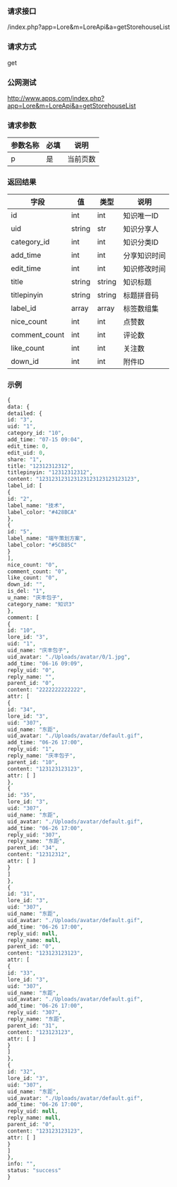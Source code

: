 ### **请求接口**
/index.php?app=Lore&m=LoreApi&a=getStorehouseList

### **请求方式**
get

### **公网测试**
http://www.apps.com/index.php?app=Lore&m=LoreApi&a=getStorehouseList

### **请求参数**

| 参数名称  |必填|     说明      |
|------|-----|------|
| p     | 是 |   当前页数   |


### **返回结果**
|字段       |值             |类型    |说明           |
| --------- |--------      |--------|--------       |
|id     |int         |int |知识唯一ID         |
|uid       |string         |str  |知识分享人    |
|category_id       |int         |int  |知识分类ID    |
|add_time       |int         |int  |分享知识时间    |
|edit_time       |int         |int  |知识修改时间    |
|title       |string         |string  |知识标题    |
|titlepinyin       |string         |string  |标题拼音码    |
|label_id       |array         |array  |标签数组集    |
|nice_count       |int         |int  |点赞数    |
|comment_count       |int         |int  |评论数    |
|like_count       |int         |int  |关注数    |
|down_id       |int         |int  |附件ID    |

### **示例**
````php
{
data: {
detailed: {
id: "3",
uid: "1",
category_id: "10",
add_time: "07-15 09:04",
edit_time: 0,
edit_uid: 0,
share: "1",
title: "12312312312",
titlepinyin: "12312312312",
content: "123123123123123123123123123123",
label_id: [
{
id: "2",
label_name: "技术",
label_color: "#428BCA"
},
{
id: "5",
label_name: "端午策划方案",
label_color: "#5CB85C"
}
],
nice_count: "0",
comment_count: "0",
like_count: "0",
down_id: "",
is_del: "1",
u_name: "庆丰包子",
category_name: "知识3"
},
comment: [
{
id: "10",
lore_id: "3",
uid: "1",
uid_name: "庆丰包子",
uid_avatar: "./Uploads/avatar/0/1.jpg",
add_time: "06-16 09:09",
reply_uid: "0",
reply_name: "",
parent_id: "0",
content: "2222222222222",
attr: [
{
id: "34",
lore_id: "3",
uid: "307",
uid_name: "东距",
uid_avatar: "./Uploads/avatar/default.gif",
add_time: "06-26 17:00",
reply_uid: "1",
reply_name: "庆丰包子",
parent_id: "10",
content: "123123123123",
attr: [ ]
},
{
id: "35",
lore_id: "3",
uid: "307",
uid_name: "东距",
uid_avatar: "./Uploads/avatar/default.gif",
add_time: "06-26 17:00",
reply_uid: "307",
reply_name: "东距",
parent_id: "34",
content: "12312312",
attr: [ ]
}
]
},
{
id: "31",
lore_id: "3",
uid: "307",
uid_name: "东距",
uid_avatar: "./Uploads/avatar/default.gif",
add_time: "06-26 17:00",
reply_uid: null,
reply_name: null,
parent_id: "0",
content: "123123123123",
attr: [
{
id: "33",
lore_id: "3",
uid: "307",
uid_name: "东距",
uid_avatar: "./Uploads/avatar/default.gif",
add_time: "06-26 17:00",
reply_uid: "307",
reply_name: "东距",
parent_id: "31",
content: "123123123",
attr: [ ]
}
]
},
{
id: "32",
lore_id: "3",
uid: "307",
uid_name: "东距",
uid_avatar: "./Uploads/avatar/default.gif",
add_time: "06-26 17:00",
reply_uid: null,
reply_name: null,
parent_id: "0",
content: "123123123123",
attr: [ ]
}
]
},
info: "",
status: "success"
}
